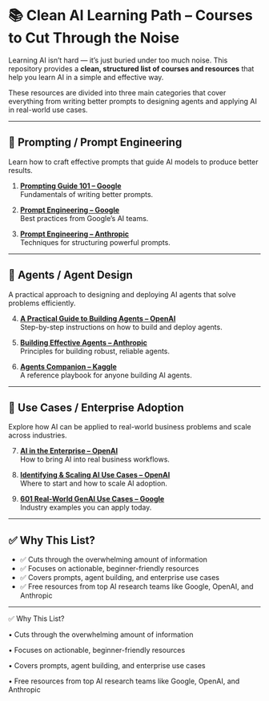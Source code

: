 # 📚 Clean AI Learning Path – Courses to Cut Through the Noise

Learning AI isn’t hard — it’s just buried under too much noise. This repository provides a **clean, structured list of courses and resources** that help you learn AI in a simple and effective way.

These resources are divided into three main categories that cover everything from writing better prompts to designing agents and applying AI in real-world use cases.

---

## 📝 **Prompting / Prompt Engineering**

Learn how to craft effective prompts that guide AI models to produce better results.

1. **[Prompting Guide 101 – Google](https://ai.google/education/prompting-guide-101)**  
   Fundamentals of writing better prompts.

2. **[Prompt Engineering – Google](https://ai.google/education/prompt-engineering)**  
   Best practices from Google’s AI teams.

3. **[Prompt Engineering – Anthropic](https://www.anthropic.com/prompt-engineering-guide)**  
   Techniques for structuring powerful prompts.

---

## 🤖 **Agents / Agent Design**

A practical approach to designing and deploying AI agents that solve problems efficiently.

4. **[A Practical Guide to Building Agents – OpenAI](https://platform.openai.com/docs/agents/building-agents)**  
   Step-by-step instructions on how to build and deploy agents.

5. **[Building Effective Agents – Anthropic](https://www.anthropic.com/agents-guide)**  
   Principles for building robust, reliable agents.

6. **[Agents Companion – Kaggle](https://www.kaggle.com/learn/agents-companion)**  
   A reference playbook for anyone building AI agents.

---

## 🏢 **Use Cases / Enterprise Adoption**

Explore how AI can be applied to real-world business problems and scale across industries.

7. **[AI in the Enterprise – OpenAI](https://platform.openai.com/docs/enterprise/ai-in-enterprise)**  
   How to bring AI into real business workflows.

8. **[Identifying & Scaling AI Use Cases – OpenAI](https://platform.openai.com/docs/enterprise/scaling-use-cases)**  
   Where to start and how to scale AI adoption.

9. **[601 Real-World GenAI Use Cases – Google](https://ai.google/resources/601-genai-use-cases)**  
   Industry examples you can apply today.

---

## ✅ Why This List?

- ✅ Cuts through the overwhelming amount of information  
- ✅ Focuses on actionable, beginner-friendly resources  
- ✅ Covers prompts, agent building, and enterprise use cases  
- ✅ Free resources from top AI research teams like Google, OpenAI, and Anthropic

---

✅ Why This List?

• Cuts through the overwhelming amount of information

• Focuses on actionable, beginner-friendly resources

• Covers prompts, agent building, and enterprise use cases

• Free resources from top AI research teams like Google, OpenAI, and Anthropic
